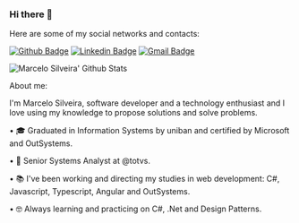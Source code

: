 ### Hi there 👋

Here are some of my social networks and contacts:

[![Github Badge](https://img.shields.io/badge/-Github-000?style=flat-square&logo=Github&logoColor=white&link=https://github.com/readless17)](https://github.com/leticiacamposs2)
[![Linkedin Badge](https://img.shields.io/badge/-LinkedIn-blue?style=flat-square&logo=Linkedin&logoColor=white&link=https://www.linkedin.com/in/marcelo-silveira-57b9b623/)](https://www.linkedin.com/in/marcelo-silveira-57b9b623/)
[![Gmail Badge](https://img.shields.io/badge/-ms.silveira@gmail.com-c14438?style=flat-square&logo=Gmail&logoColor=white&link=mailto:ms.silveira@gmail.com)](mailto:ms.silveira@gmail.com)

![Marcelo Silveira' Github Stats](https://github-readme-stats.vercel.app/api?username=readless17&show_icons=true&theme=tokyonight)

About me:

I'm Marcelo Silveira, software developer and a technology enthusiast and I love using my knowledge to propose solutions and solve problems.

•	🎓 Graduated in Information Systems by uniban and certified by Microsoft and OutSystems.

• 💼 Senior Systems Analyst at @totvs.

• 📚 I've been working and directing my studies in web development: C#, Javascript, Typescript, Angular and OutSystems.

• 🤓 Always learning and practicing on C#, .Net and Design Patterns.



